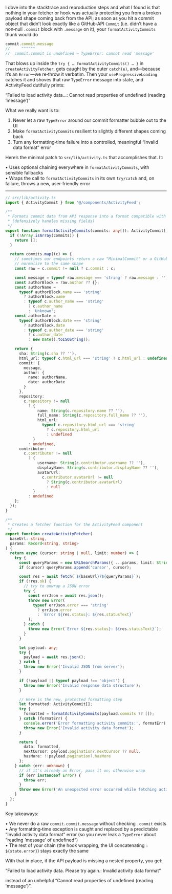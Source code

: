 I dove into the stack­trace and reproduction steps and what I found is that nothing in your fetcher or hook was actually protecting you from a broken payload shape coming back from the API; as soon as you hit a commit object that didn’t look exactly like a GitHub‐API `Commit` (i.e. didn’t have a non‐null `.commit` block with `.message` on it), your `formatActivityCommits` thunk would do

```js
commit.commit.message
//     ^^^^^^
//  commit.commit is undefined → TypeError: cannot read 'message'
```

That blows up inside the `try { … formatActivityCommits() … }` in `createActivityFetcher`, gets caught by the outer `catch(e)`, and—because it’s an `Error`—we re‐throw it verbatim.  Then your `useProgressiveLoading` catches it and shoves that raw `TypeError` message into state, and ActivityFeed dutifully prints:

  “Failed to load activity data…: Cannot read properties of undefined (reading ‘message’)”

What we really want is to:

  1. Never let a raw `TypeError` around our commit formatter bubble out to the UI  
  2. Make `formatActivityCommits` resilient to slightly different shapes coming back  
  3. Turn any formatting‐time failure into a controlled, meaningful “Invalid data format” error  

Here’s the minimal patch to `src/lib/activity.ts` that accomplishes that.  It:

  • Uses optional chaining everywhere in `formatActivityCommits`, with sensible fallbacks  
  • Wraps the call to `formatActivityCommits` in its own `try/catch` and, on failure, throws a new, user‐friendly error  

------  

```ts
// src/lib/activity.ts
import { ActivityCommit } from '@/components/ActivityFeed';

/**
 * Formats commit data from API response into a format compatible with ActivityFeed
 * (defensively handles missing fields)
 */
export function formatActivityCommits(commits: any[]): ActivityCommit[] {
  if (!Array.isArray(commits)) {
    return [];
  }

  return commits.map((c) => {
    // sometimes our endpoints return a raw "MinimalCommit" or a GitHub Commit
    // normalize to the same shape
    const raw = c.commit != null ? c.commit : c;

    const message = typeof raw.message === 'string' ? raw.message : '';
    const authorBlock = raw.author ?? {};
    const authorName =
      typeof authorBlock.name === 'string'
        ? authorBlock.name
        : typeof c.author_name === 'string'
          ? c.author_name
          : 'Unknown';
    const authorDate =
      typeof authorBlock.date === 'string'
        ? authorBlock.date
        : typeof c.author_date === 'string'
          ? c.author_date
          : new Date().toISOString();

    return {
      sha: String(c.sha ?? ''),
      html_url: typeof c.html_url === 'string' ? c.html_url : undefined,
      commit: {
        message,
        author: {
          name: authorName,
          date: authorDate
        }
      },
      repository:
        c.repository != null
          ? {
              name: String(c.repository.name ?? ''),
              full_name: String(c.repository.full_name ?? ''),
              html_url:
                typeof c.repository.html_url === 'string'
                  ? c.repository.html_url
                  : undefined
            }
          : undefined,
      contributor:
        c.contributor != null
          ? {
              username: String(c.contributor.username ?? ''),
              displayName: String(c.contributor.displayName ?? ''),
              avatarUrl:
                c.contributor.avatarUrl != null
                  ? String(c.contributor.avatarUrl)
                  : null
            }
          : undefined
    };
  });
}

/**
 * Creates a fetcher function for the ActivityFeed component
 */
export function createActivityFetcher(
  baseUrl: string,
  params: Record<string, string>
) {
  return async (cursor: string | null, limit: number) => {
    try {
      const queryParams = new URLSearchParams({ ...params, limit: String(limit) });
      if (cursor) queryParams.append('cursor', cursor);

      const res = await fetch(`${baseUrl}?${queryParams}`);
      if (!res.ok) {
        // try to unwrap a JSON error
        try {
          const errJson = await res.json();
          throw new Error(
            typeof errJson.error === 'string'
              ? errJson.error
              : `Error ${res.status}: ${res.statusText}`
          );
        } catch {
          throw new Error(`Error ${res.status}: ${res.statusText}`);
        }
      }

      let payload: any;
      try {
        payload = await res.json();
      } catch {
        throw new Error('Invalid JSON from server');
      }

      if (!payload || typeof payload !== 'object') {
        throw new Error('Invalid response data structure');
      }

      // Here is the new, protected formatting step
      let formatted: ActivityCommit[];
      try {
        formatted = formatActivityCommits(payload.commits ?? []);
      } catch (formatErr) {
        console.error('Error formatting activity commits:', formatErr);
        throw new Error('Invalid activity data format');
      }

      return {
        data: formatted,
        nextCursor: payload.pagination?.nextCursor ?? null,
        hasMore: !!payload.pagination?.hasMore
      };
    } catch (err: unknown) {
      // if it's already an Error, pass it on; otherwise wrap
      if (err instanceof Error) {
        throw err;
      }
      throw new Error('An unexpected error occurred while fetching activity data');
    }
  };
}
```

Key takeaways:

• We never do a raw `commit.commit.message` without checking `.commit` exists  
• Any formatting‐time exception is caught and replaced by a predictable “Invalid activity data format” error (so you never leak a `TypeError` about “reading ‘message’ of undefined”)  
• The rest of your chain (the hook wrapping, the UI concatenating `: ${state.error}`) stays exactly the same  

With that in place, if the API payload is missing a nested property, you get:

  “Failed to load activity data. Please try again.: Invalid activity data format”

instead of an unhelpful “Cannot read properties of undefined (reading 'message')”.